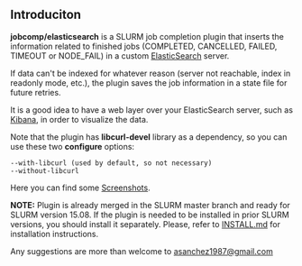 ## Introduciton

**jobcomp/elasticsearch** is a SLURM job completion plugin that inserts the information related
to finished jobs (COMPLETED, CANCELLED, FAILED, TIMEOUT or NODE_FAIL) in a custom
[ElasticSearch](http://www.elasticsearch.org/) server.

If data can't be indexed for whatever reason (server not reachable, index in readonly mode, etc.),
the plugin saves the job information in a state file for future retries.

It is a good idea to have a web layer over your ElasticSearch server, such as [Kibana](http://www.elasticsearch.org/overview/kibana/), in order to visualize the data.

Note that the plugin has **libcurl-devel** library as a dependency, so you can use these two
**configure** options:

    --with-libcurl (used by default, so not necessary)
    --without-libcurl

Here you can find some [Screenshots](https://github.com/asanchez1987/jobcomp-elasticsearch/wiki/Screenshots).

**NOTE:** Plugin is already merged in the SLURM master branch and ready for SLURM version 15.08. If the plugin is needed to be installed in prior SLURM versions, you should install it separately. Please, refer to  [INSTALL.md](https://github.com/asanchez1987/jobcomp-elasticsearch/blob/master/INSTALL.md) for installation instructions.

Any suggestions are more than welcome to asanchez1987@gmail.com
